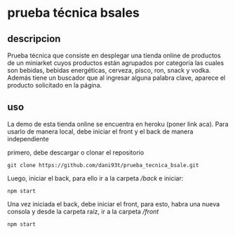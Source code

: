 # prueba técnica bsales

## descripcion
Prueba técnica que consiste en desplegar una tienda online de productos de un miniarket cuyos productos están agrupados por categoría las cuales son bebidas, bebidas energéticas, cerveza, pisco, ron, snack y vodka.
Además tiene un buscador que al ingresar alguna palabra clave, aparece el producto solicitado en la página.

## uso
La demo de esta tienda online se encuentra en heroku (poner link aca).
Para usarlo de manera local, debe iniciar el front y el back de manera independiente

primero, debe descargar o clonar el repositorio
```
git clone https://github.com/dani93t/prueba_tecnica_bsale.git
```

Luego, iniciar el back, para ello ir a la carpeta */back* e iniciar:

```
npm start
```

Una vez iniciada el back, debe iniciar el front, para esto, habra una nueva consola y desde la carpeta raíz, ir a la carpeta */front*
```
npm start
```


